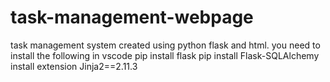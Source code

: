 # task-management-webpage
task management system created using  python flask and html.
 you need to install the following in vscode
pip install flask
pip install Flask-SQLAlchemy
install extension Jinja2==2.11.3
